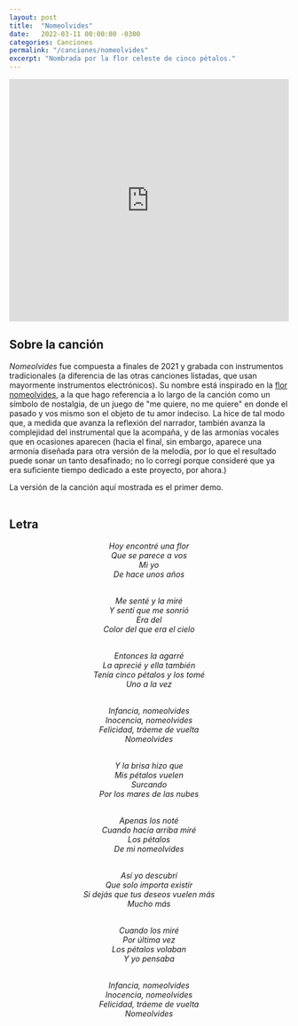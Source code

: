 ```yaml
---
layout: post
title:  "Nomeolvides"
date:   2022-03-11 00:00:00 -0300
categories: Canciones
permalink: "/canciones/nomeolvides"
excerpt: "Nombrada por la flor celeste de cinco pétalos."
---
```

<iframe width="100%" height="437" src="https://www.youtube.com/embed/pYeOgvtieZc" title="YouTube video player" class="video" frameborder="0" allow="accelerometer; autoplay; clipboard-write; encrypted-media; gyroscope; picture-in-picture" allowfullscreen></iframe><br>

## Sobre la canción
*Nomeolvides* fue compuesta a finales de 2021 y grabada con instrumentos tradicionales (a diferencia de las otras canciones listadas, que usan mayormente instrumentos electrónicos). Su nombre está inspirado en la [flor nomeolvides](https://es.wikipedia.org/wiki/Myosotis), a la que hago referencia a lo largo de la canción como un símbolo de nostalgia, de un juego de "me quiere, no me quiere" en donde el pasado y vos mismo son el objeto de tu amor indeciso. La hice de tal modo que, a medida que avanza la reflexión del narrador, también avanza la complejidad del instrumental que la acompaña, y de las armonías vocales que en ocasiones aparecen (hacia el final, sin embargo, aparece una armonía diseñada para otra versión de la melodía, por lo que el resultado puede sonar un tanto desafinado; no lo corregí porque consideré que ya era suficiente tiempo dedicado a este proyecto, por ahora.)

La versión de la canción aquí mostrada es el primer demo.<br><br>

## Letra
<div style="text-indent:0px;text-align:center;"><i>
Hoy encontré una flor<br>
Que se parece a vos<br>
Mi yo<br>
De hace unos años<br><br>

Me senté y la miré<br>
Y sentí que me sonrió<br>
Era del<br>
Color del que era el cielo<br><br>

Entonces la agarré<br>
La aprecié y ella también<br>
Tenía cinco pétalos y los tomé<br>
Uno a la vez<br><br>

Infancia, nomeolvides<br>
Inocencia, nomeolvides<br>
Felicidad, tráeme de vuelta<br>
Nomeolvides<br><br>

Y la brisa hizo que<br>
Mis pétalos vuelen<br>
Surcando<br>
Por los mares de las nubes<br><br>

Apenas los noté<br>
Cuando hacia arriba miré<br>
Los pétalos<br>
De mi nomeolvides<br><br>

Así yo descubrí<br>
Que solo importa existir<br>
Si dejás que tus deseos vuelen más<br>
Mucho más<br><br>

Cuando los miré<br>
Por última vez<br>
Los pétalos volaban<br>
Y yo pensaba<br><br>

Infancia, nomeolvides<br>
Inocencia, nomeolvides<br>
Felicidad, tráeme de vuelta<br>
Nomeolvides
</i></div>